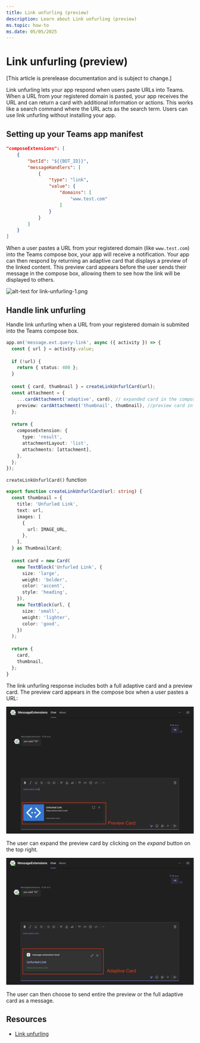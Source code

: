 ```yaml
---
title: Link unfurling (preview)
description: Learn about Link unfurling (preview)
ms.topic: how-to
ms.date: 05/05/2025
---
```


# Link unfurling (preview)

[This article is prerelease documentation and is subject to change.]

Link unfurling lets your app respond when users paste URLs into Teams. When a URL from your registered domain is pasted, your app receives the URL and can return a card with additional information or actions. This works like a search command where the URL acts as the search term. Users can use link unfurling without installing your app.

## Setting up your Teams app manifest

<!-- langtabs-start -->
```json
"composeExtensions": [
    {
        "botId": "${{BOT_ID}}",
        "messageHandlers": [
            {
                "type": "link",
                "value": {
                    "domains": [
                        "www.test.com"
                    ]
                }
            }
        ]
    }
]
```
<!-- langtabs-end -->

When a user pastes a URL from your registered domain (like `www.test.com`) into the Teams compose box, your app will receive a notification. Your app can then respond by returning an adaptive card that displays a preview of the linked content. This preview card appears before the user sends their message in the compose box, allowing them to see how the link will be displayed to others.

![alt-text for link-unfurling-1.png](~/assets/diagrams/link-unfurling-1.png)

## Handle link unfurling

Handle link unfurling when a URL from your registered domain is submited into the Teams compose box.

<!-- langtabs-start -->
```typescript
app.on('message.ext.query-link', async ({ activity }) => {
  const { url } = activity.value;

  if (!url) {
    return { status: 400 };
  }

  const { card, thumbnail } = createLinkUnfurlCard(url);
  const attachment = {
    ...cardAttachment('adaptive', card), // expanded card in the compose box...
    preview: cardAttachment('thumbnail', thumbnail), //preview card in the compose box...
  };

  return {
    composeExtension: {
      type: 'result',
      attachmentLayout: 'list',
      attachments: [attachment],
    },
  };
});
```
<!-- langtabs-end -->

`createLinkUnfurlCard()` function

<!-- langtabs-start -->
```typescript
export function createLinkUnfurlCard(url: string) {
  const thumbnail = {
    title: 'Unfurled Link',
    text: url,
    images: [
      {
        url: IMAGE_URL,
      },
    ],
  } as ThumbnailCard;

  const card = new Card(
    new TextBlock('Unfurled Link', {
      size: 'large',
      weight: 'bolder',
      color: 'accent',
      style: 'heading',
    }),
    new TextBlock(url, {
      size: 'small',
      weight: 'lighter',
      color: 'good',
    })
  );

  return {
    card,
    thumbnail,
  };
}
```
<!-- langtabs-end -->

The link unfurling response includes both a full adaptive card and a preview card. The preview card appears in the compose box when a user pastes a URL:

![Link unfurl preview card](../../assets/screenshots/link-unfurl-preview.png)

The user can expand the preview card by clicking on the _expand_ button on the top right.

![Link unfurl card in conversation](../../assets/screenshots/link-unfurl-card.png)

The user can then choose to send entire the preview or the full adaptive card as a message.

## Resources

- [Link unfurling](/microsoftteams/platform/messaging-extensions/how-to/link-unfurling?tabs=desktop%2Cjson%2Cadvantages)
